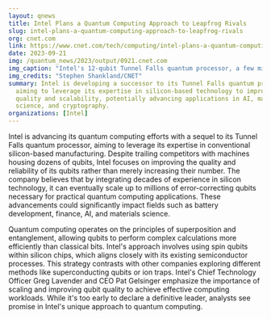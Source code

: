 ```yaml
---
layout: qnews
title: Intel Plans a Quantum Computing Approach to Leapfrog Rivals
slug: intel-plans-a-quantum-computing-approach-to-leapfrog-rivals
org: cnet.com
link: https://www.cnet.com/tech/computing/intel-plans-a-quantum-computing-approach-to-leapfrog-rivals/
date: 2023-09-21
img: /quantum_news/2023/output/0921.cnet.com
img_caption: "Intel's 12-qubit Tunnel Falls quantum processor, a few millimeters across, is nestled inside a circuit board with tiny wires leading to its electrical contacts."
img_credits: "Stephen Shankland/CNET"
summary: Intel is developing a successor to its Tunnel Falls quantum processor,
  aiming to leverage its expertise in silicon-based technology to improve qubit
  quality and scalability, potentially advancing applications in AI, materials
  science, and cryptography.
organizations: [Intel]
---
```


Intel is advancing its quantum computing efforts with a sequel to its Tunnel Falls quantum processor, aiming to leverage its expertise in conventional silicon-based manufacturing. Despite trailing competitors with machines housing dozens of qubits, Intel focuses on improving the quality and reliability of its qubits rather than merely increasing their number. The company believes that by integrating decades of experience in silicon technology, it can eventually scale up to millions of error-correcting qubits necessary for practical quantum computing applications. These advancements could significantly impact fields such as battery development, finance, AI, and materials science.

Quantum computing operates on the principles of superposition and entanglement, allowing qubits to perform complex calculations more efficiently than classical bits. Intel's approach involves using spin qubits within silicon chips, which aligns closely with its existing semiconductor processes. This strategy contrasts with other companies exploring different methods like superconducting qubits or ion traps. Intel's Chief Technology Officer Greg Lavender and CEO Pat Gelsinger emphasize the importance of scaling and improving qubit quality to achieve effective computing workloads. While it's too early to declare a definitive leader, analysts see promise in Intel's unique approach to quantum computing.